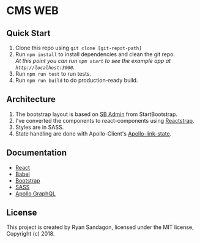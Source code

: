 # CMS WEB

## Quick Start

1. Clone this repo using `git clone [git-repot-path]`
1. Run `npm install` to install dependencies and clean the git repo.<br />
   *At this point you can run `npm start` to see the example app at `http://localhost:3000`.*
1. Run `npm run test` to run tests.
1. Run `npm run build` to do production-ready build.

## Architecture
1. The bootstrap layout is based on [SB Admin](https://startbootstrap.com/template-overviews/sb-admin/) from StartBootstrap.
1. I've converted the components to react-components using [Reactstrap](https://reactstrap.github.io/).
1. Styles are in SASS.
1. State handling are done with Apollo-Client's [Apollo-link-state](https://github.com/apollographql/apollo-link-state).

## Documentation

- [React](https://facebook.github.io/react/)
- [Babel](https://babeljs.io/)
- [Bootstrap](https://getbootstrap.com/docs/4.0/getting-started/introduction/)
- [SASS](https://sass-lang.com/guide)
- [Apollo GraphQL](https://www.apollographql.com/)

## License

This project is created by Ryan Sandagon, licensed under the MIT license, Copyright (c) 2018. 